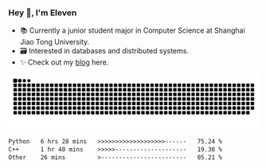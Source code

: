 ### Hey 👋, I'm Eleven

- 📚 Currently a junior student major in Computer Science at Shanghai Jiao Tong University.
- 🗃️ Interested in databases and distributed systems.
- ✨ Check out my [blog](https://blog.eleven.wiki) here.

![github contribution grid snake animation](https://raw.githubusercontent.com/El-even-11/El-even-11/output/github-contribution-grid-snake.svg)

<!--START_SECTION:waka-->

```text
Python   6 hrs 28 mins   >>>>>>>>>>>>>>>>>>>------   75.24 %
C++      1 hr 40 mins    >>>>>--------------------   19.38 %
Other    26 mins         >------------------------   05.21 %
```

<!--END_SECTION:waka-->
